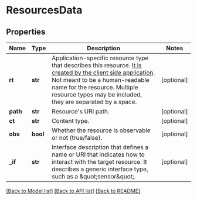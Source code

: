 # ResourcesData

## Properties
Name | Type | Description | Notes
------------ | ------------- | ------------- | -------------
**rt** | **str** | Application-specific resource type that describes this resource. [It is created by the client side application](/docs/current/connecting/resource-setup-in-mbed-cloud-client.html). Not meant to be a human-readable name for the resource. Multiple resource types may be included, they are separated by a space. | [optional] 
**path** | **str** | Resource&#39;s URI path. | [optional] 
**ct** | **str** | Content type. | [optional] 
**obs** | **bool** | Whether the resource is observable or not (true/false). | [optional] 
**_if** | **str** | Interface description that defines a name or URI that indicates how to interact with the target resource. It describes a generic interface type, such as a \&quot;sensor\&quot;. | [optional] 

[[Back to Model list]](../README.md#documentation-for-models) [[Back to API list]](../README.md#documentation-for-api-endpoints) [[Back to README]](../README.md)


